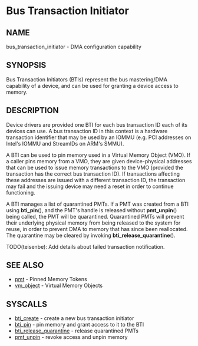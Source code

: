 # Bus Transaction Initiator

## NAME

bus_transaction_initiator - DMA configuration capability

## SYNOPSIS

Bus Transaction Initiators (BTIs) represent the bus mastering/DMA capability
of a device, and can be used for granting a device access to memory.

## DESCRIPTION

Device drivers are provided one BTI for each bus transaction ID each of its
devices can use.  A bus transaction ID in this context is a hardware transaction
identifier that may be used by an IOMMU (e.g. PCI addresses on Intel's IOMMU
and StreamIDs on ARM's SMMU).

A BTI can be used to pin memory used in a Virtual Memory Object (VMO).
If a caller pins memory from a VMO, they are given device-physical addresses
that can be used to issue memory transactions to the VMO (provided the
transaction has the correct bus transaction ID).  If transactions affecting
these addresses are issued with a different transaction ID, the transaction
may fail and the issuing device may need a reset in order to continue functioning.

A BTI manages a list of quarantined PMTs.  If a PMT was created from a BTI using
**bti_pin**(), and the PMT's handle is released without **pmt_unpin**() being
called, the PMT will be quarantined.  Quarantined PMTs will prevent their
underlying physical memory from being released to the system for reuse, in order
to prevent DMA to memory that has since been reallocated.  The quarantine may be
cleared by invoking **bti_release_quarantine**().

TODO(teisenbe): Add details about failed transaction notification.

## SEE ALSO

+ [pmt](pinned_memory_token.md) - Pinned Memory Tokens
+ [vm_object](vm_object.md) - Virtual Memory Objects

## SYSCALLS

+ [bti_create](../syscalls/bti_create.md) - create a new bus transaction initiator
+ [bti_pin](../syscalls/bti_pin.md) - pin memory and grant access to it to the BTI
+ [bti_release_quarantine](../syscalls/bti_release_quarantine.md) - release quarantined PMTs
+ [pmt_unpin](../syscalls/pmt_unpin.md) - revoke access and unpin memory
